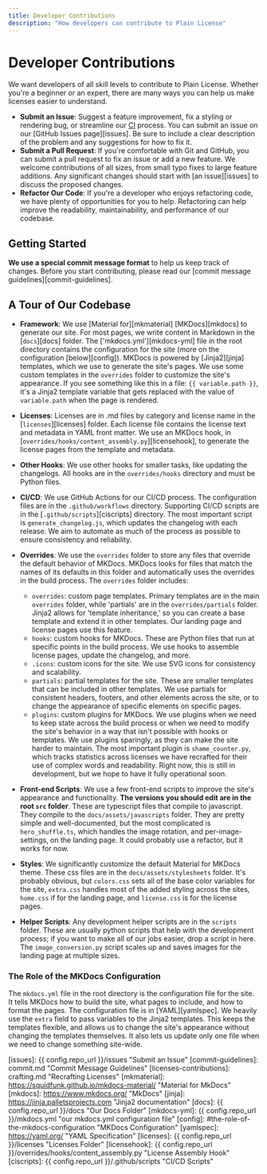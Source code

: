 ```yaml
---
title: Developer Contributions
description: "How developers can contribute to Plain License"
---
```

# Developer Contributions

We want developers of all skill levels to contribute to Plain License. Whether you're a beginner or an expert, there are many ways you can help us make licenses easier to understand.

- **Submit an Issue**: Suggest a feature improvement, fix a styling or rendering bug, or streamline our [CI][ci] process. You can submit an issue on our [GitHub Issues page][issues]. Be sure to include a clear description of the problem and any suggestions for how to fix it.
- **Submit a Pull Request**: If you're comfortable with Git and GitHub, you can submit a pull request to fix an issue or add a new feature. We welcome contributions of all sizes, from small typo fixes to large feature additions. Any significant changes should start with [an issue][issues] to discuss the proposed changes.
- **Refactor Our Code**: If you're a developer who enjoys refactoring code, we have plenty of opportunities for you to help. Refactoring can help improve the readability, maintainability, and performance of our codebase.

## Getting Started

**We use a special commit message format** to help us keep track of changes. Before you start contributing, please read our [commit message guidelines][commit-guidelines].

## A Tour of Our Codebase

-   **Framework**: We use [Material for][mkmaterial] [MKDocs][mkdocs] to generate our site. For most pages, we write content in Markdown in the [`docs`][docs] folder. The ['mkdocs.yml'][mkdocs-yml] file in the root directory contains the configuration for the site (more on the configuration [below][config]). MKDocs is powered by [Jinja2][jinja] templates, which we use to generate the site's pages. We use some custom templates in the `overrides` folder to customize the site's appearance. If you see something like this in a file: `{{ variable.path }}`, it's a Jinja2 template variable that gets replaced with the value of `variable.path` when the page is rendered.
-   **Licenses**: Licenses are in .md files by category and license name in the [`licenses`][licenses] folder. Each license file contains the license text and metadata in YAML front matter. We use an MKDocs hook, in [`overrides/hooks/content_assembly.py`][licensehook], to generate the license pages from the template and metadata.
-   **Other Hooks**: We use other hooks for smaller tasks, like updating the changelogs. All hooks are in the `overrides/hooks` directory and must be Python files.
-   **CI/CD**: We use GitHub Actions for our CI/CD process. The configuration files are in the `.github/workflows` directory. Supporting CI/CD scripts are in the [`.github/scripts`][ciscripts] directory. The most important script is `generate_changelog.js`, which updates the changelog with each release. We aim to automate as much of the process as possible to ensure consistency and reliability.
-   **Overrides**: We use the `overrides` folder to store any files that override the default behavior of MKDocs.  MKDocs looks for files that match the names of its defaults in this folder and automatically uses the overrides in the build process. The `overrides` folder includes:

    - `overrides`: custom page templates. Primary templates are in the main `overrides` folder, while 'partials' are in the `overrides/partials` folder. Jinja2 allows for 'template inheritance,' so you can create a base template and extend it in other templates. Our landing page and license pages use this feature.
    - `hooks`: custom hooks for MKDocs. These are Python files that run at specific points in the build process. We use hooks to assemble license pages, update the changelog, and more.
    - `.icons`: custom icons for the site. We use SVG icons for consistency and scalability.
    - `partials`: partial templates for the site. These are smaller templates that can be included in other templates. We use partials for consistent headers, footers, and other elements across the site, or to change the appearance of specific elements on specific pages.
    - `plugins`: custom plugins for MKDocs. We use plugins when we need to keep state across the build process or when we need to modify the site's behavior in a way that isn't possible with hooks or templates. We use plugins sparingly, as they can make the site harder to maintain. The most important plugin is `shame_counter.py`, which tracks statistics across licenses we have recrafted for their use of complex words and readability. Right now, this is still in development, but we hope to have it fully operational soon.
-   **Front-end Scripts**: We use a few front-end scripts to improve the site's appearance and functionality. **The versions you should edit are in the root `src` folder**. These are typescript files that compile to javascript. They compile to the `docs/assets/javascripts` folder. They are pretty simple and well-documented, but the most complicated is `hero_shuffle.ts`, which handles the image rotation, and per-image-settings, on the landing page. It could probably use a refactor, but it works for now.
-   **Styles**: We significantly customize the default Material for MKDocs theme. These css files are in the `docs/assets/stylesheets` folder. It's probably obvious, but `colors.css` sets all of the base color variables for the site, `extra.css` handles most of the added styling across the sites, `home.css` if for the landing page, and `license.css` is for the license pages.
-   **Helper Scripts**: Any development helper scripts are in the `scripts` folder. These are usually python scripts that help with the development process; if you want to make all of our jobs easier, drop a script in here. The `image_conversion.py` script scales up and saves images for the landing page at multiple sizes.

### The Role of the MKDocs Configuration

The `mkdocs.yml` file in the root directory is the configuration file for the site. It tells MKDocs how to build the site, what pages to include, and how to format the pages. The configuration file is in [YAML][yamlspec]. We heavily use the `extra` field to pass variables to the Jinja2 templates. This keeps the templates flexible, and allows us to change the site's appearance without changing the templates themselves. It also lets us update only one file when we need to change something site-wide.



[ci]: https://en.wikipedia.org/wiki/Continual_improvement_process "Continual Improvement Process"
[issues]: {{ config.repo_url }}/issues "Submit an Issue"
[commit-guidelines]: commit.md "Commit Message Guidelines"
[licenses-contributions]: crafting.md "Recrafting Licenses"
[mkmaterial]: https://squidfunk.github.io/mkdocs-material/ "Material for MkDocs"
[mkdocs]: https://www.mkdocs.org/ "MkDocs"
[jinja]: https://jinja.palletsprojects.com "Jinja2 documentation"
[docs]: {{ config.repo_url }}/docs "Our Docs Folder"
[mkdocs-yml]: {{ config.repo_url }}/mkdocs.yml "our mkdocs.yml configuration file"
[config]: #the-role-of-the-mkdocs-configuration "MKDocs Configuration"
[yamlspec]: https://yaml.org/ "YAML Specification"
[licenses]: {{ config.repo_url }}/licenses "Licenses Folder"
[licensehook]: {{ config.repo_url }}/overrides/hooks/content_assembly.py "License Assembly Hook"
[ciscripts]: {{ config.repo_url }}/.github/scripts "CI/CD Scripts"
